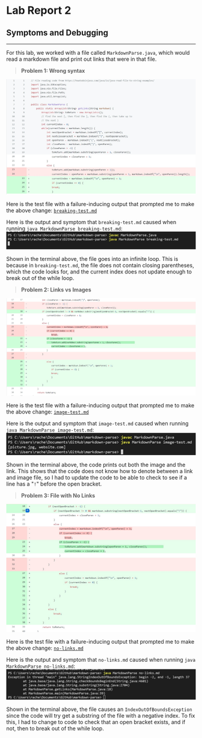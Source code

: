 # Lab Report 2

## Symptoms and Debugging
___________________________________________

For this lab, we worked with a file called `MarkdownParse.java`, which would read a markdown file and print out links that were in that file.

>**Problem 1: Wrong syntax**

![image](commit1.jpg)

Here is the test file with a failure-inducing output that prompted me to make the above change: [`breaking-test.md`](https://github.com/r-chau/markdown-parse/blob/main/breaking-test.md)

Here is the output and symptom that `breaking-test.md` caused when running `java MarkdownParse breaking-test.md`:
![image](breaking-test-output.jpg)

Shown in the terminal above, the file goes into an infinite loop. This is because in `breaking-test.md`, the file does not contain closing parentheses, which the code looks for, and the current index does not update enough to break out of the while loop. 

>**Problem 2: Links vs Images**

![image](commit2.jpg)

Here is the test file with a failure-inducing output that prompted me to make the above change: [`image-test.md`](https://github.com/r-chau/markdown-parse/blob/main/image-test.md)

Here is the output and symptom that `image-test.md` caused when running `java MarkdownParse image-test.md`:
![image](image-test-output.jpg)

Shown in the terminal above, the code prints out both the image and the link. This shows that the code does not know how to denote between a link and image file, so I had to update the code to be able to check to see if a line has a "`!`" before the open bracket. 

>**Problem 3: File with No Links**

![image](commit3.jpg)

Here is the test file with a failure-inducing output that prompted me to make the above change: [`no-links.md`](https://github.com/r-chau/markdown-parse/blob/main/no-links.md)

Here is the output and symptom that `no-links.md` caused when running `java MarkdownParse no-links.md`:
![image](no-links-output.jpg)

Shown in the terminal above, the file causes an `IndexOutOfBoundsException` since the code will try get a substring of the file with a negative index. To fix this, I had to change to code to check that an open bracket exists, and if not, then to break out of the while loop.
